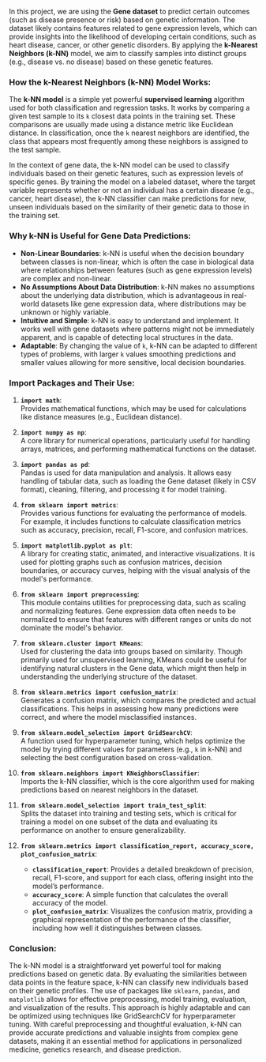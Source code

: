 In this project, we are using the **Gene dataset** to predict certain outcomes (such as disease presence or risk) based on genetic information. The dataset likely contains features related to gene expression levels, which can provide insights into the likelihood of developing certain conditions, such as heart disease, cancer, or other genetic disorders. By applying the **k-Nearest Neighbors (k-NN)** model, we aim to classify samples into distinct groups (e.g., disease vs. no disease) based on these genetic features.

### **How the k-Nearest Neighbors (k-NN) Model Works:**

The **k-NN model** is a simple yet powerful **supervised learning** algorithm used for both classification and regression tasks. It works by comparing a given test sample to its `k` closest data points in the training set. These comparisons are usually made using a distance metric like Euclidean distance. In classification, once the `k` nearest neighbors are identified, the class that appears most frequently among these neighbors is assigned to the test sample.

In the context of gene data, the k-NN model can be used to classify individuals based on their genetic features, such as expression levels of specific genes. By training the model on a labeled dataset, where the target variable represents whether or not an individual has a certain disease (e.g., cancer, heart disease), the k-NN classifier can make predictions for new, unseen individuals based on the similarity of their genetic data to those in the training set.

### **Why k-NN is Useful for Gene Data Predictions:**

- **Non-Linear Boundaries**: k-NN is useful when the decision boundary between classes is non-linear, which is often the case in biological data where relationships between features (such as gene expression levels) are complex and non-linear.
- **No Assumptions About Data Distribution**: k-NN makes no assumptions about the underlying data distribution, which is advantageous in real-world datasets like gene expression data, where distributions may be unknown or highly variable.
- **Intuitive and Simple**: k-NN is easy to understand and implement. It works well with gene datasets where patterns might not be immediately apparent, and is capable of detecting local structures in the data.
- **Adaptable**: By changing the value of `k`, k-NN can be adapted to different types of problems, with larger `k` values smoothing predictions and smaller values allowing for more sensitive, local decision boundaries.

### **Import Packages and Their Use:**

1. **`import math`**:  
   Provides mathematical functions, which may be used for calculations like distance measures (e.g., Euclidean distance).

2. **`import numpy as np`**:  
   A core library for numerical operations, particularly useful for handling arrays, matrices, and performing mathematical functions on the dataset.

3. **`import pandas as pd`**:  
   Pandas is used for data manipulation and analysis. It allows easy handling of tabular data, such as loading the Gene dataset (likely in CSV format), cleaning, filtering, and processing it for model training.

4. **`from sklearn import metrics`**:  
   Provides various functions for evaluating the performance of models. For example, it includes functions to calculate classification metrics such as accuracy, precision, recall, F1-score, and confusion matrices.

5. **`import matplotlib.pyplot as plt`**:  
   A library for creating static, animated, and interactive visualizations. It is used for plotting graphs such as confusion matrices, decision boundaries, or accuracy curves, helping with the visual analysis of the model's performance.

6. **`from sklearn import preprocessing`**:  
   This module contains utilities for preprocessing data, such as scaling and normalizing features. Gene expression data often needs to be normalized to ensure that features with different ranges or units do not dominate the model's behavior.

7. **`from sklearn.cluster import KMeans`**:  
   Used for clustering the data into groups based on similarity. Though primarily used for unsupervised learning, KMeans could be useful for identifying natural clusters in the Gene data, which might then help in understanding the underlying structure of the dataset.

8. **`from sklearn.metrics import confusion_matrix`**:  
   Generates a confusion matrix, which compares the predicted and actual classifications. This helps in assessing how many predictions were correct, and where the model misclassified instances.

9. **`from sklearn.model_selection import GridSearchCV`**:  
   A function used for hyperparameter tuning, which helps optimize the model by trying different values for parameters (e.g., `k` in k-NN) and selecting the best configuration based on cross-validation.

10. **`from sklearn.neighbors import KNeighborsClassifier`**:  
    Imports the k-NN classifier, which is the core algorithm used for making predictions based on nearest neighbors in the dataset.

11. **`from sklearn.model_selection import train_test_split`**:  
    Splits the dataset into training and testing sets, which is critical for training a model on one subset of the data and evaluating its performance on another to ensure generalizability.

12. **`from sklearn.metrics import classification_report, accuracy_score, plot_confusion_matrix`**:  
    - **`classification_report`**: Provides a detailed breakdown of precision, recall, F1-score, and support for each class, offering insight into the model’s performance.
    - **`accuracy_score`**: A simple function that calculates the overall accuracy of the model.
    - **`plot_confusion_matrix`**: Visualizes the confusion matrix, providing a graphical representation of the performance of the classifier, including how well it distinguishes between classes.

### **Conclusion:**

The k-NN model is a straightforward yet powerful tool for making predictions based on genetic data. By evaluating the similarities between data points in the feature space, k-NN can classify new individuals based on their genetic profiles. The use of packages like `sklearn`, `pandas`, and `matplotlib` allows for effective preprocessing, model training, evaluation, and visualization of the results. This approach is highly adaptable and can be optimized using techniques like GridSearchCV for hyperparameter tuning. With careful preprocessing and thoughtful evaluation, k-NN can provide accurate predictions and valuable insights from complex gene datasets, making it an essential method for applications in personalized medicine, genetics research, and disease prediction.
